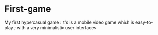 # First-game
My first hypercasual game : it's is a mobile video game which is easy-to-play ; with a very minimalistic user interfaces

